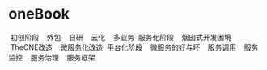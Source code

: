 # oneBook
  初创阶段
    外包
    自研
    云化
    多业务
  服务化阶段
    烟囱式开发困境
    TheONE改造
    微服务化改造
  平台化阶段
    微服务的好与坏
    服务调用
    服务监控
    服务治理
    服务框架
